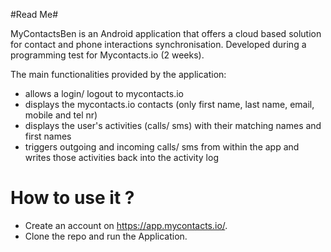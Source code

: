#Read Me#

MyContactsBen is an Android application that offers a cloud based solution for contact and phone interactions synchronisation. Developed during a programming test for Mycontacts.io (2 weeks).

The main functionalities provided by the application: 

 * allows a login/ logout to mycontacts.io
 * displays the mycontacts.io contacts (only first name, last name, email, mobile and tel nr)
 * displays the user's activities (calls/ sms) with their matching names and first names
 * triggers outgoing and incoming calls/ sms from within the app and writes those activities back into the activity log

# How to use it  ? #

* Create an account on https://app.mycontacts.io/. 
* Clone the repo and run the Application.